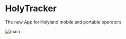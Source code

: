 # HolyTracker
The new App for Holyland mobile and portable operators

![main](https://user-images.githubusercontent.com/24712835/32163038-9d1acffa-bd63-11e7-9782-2dc9bf5ee212.png)
